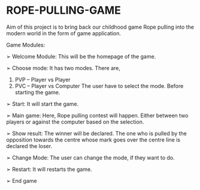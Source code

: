 # ROPE-PULLING-GAME
Aim of this project is to bring back our childhood game Rope pulling into the  modern world in the form of game application. 

Game Modules:

➢ Welcome Module: This will be the homepage of the game.

➢ Choose mode: It has two modes. There are,
1. PVP – Player vs Player 
2. PVC – Player vs Computer
The user have to select the mode. Before starting the 
game.

➢ Start: It will start the game.

➢ Main game: Here, Rope pulling contest will happen. Either 
between two players or against the computer based on the 
selection.

➢ Show result: The winner will be declared. The one who is 
pulled by the opposition towards the centre whose mark goes 
over the centre line is declared the loser.

➢ Change Mode: The user can change the mode, if they want to 
do.

➢ Restart: It will restarts the game.

➢ End game
